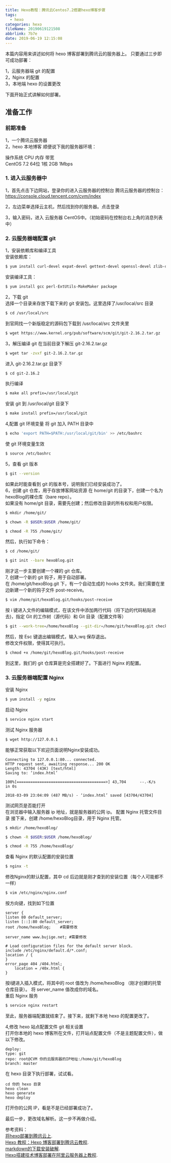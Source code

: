```yaml
---
title: Hexo教程：腾讯云Centos7.2搭建hexo博客步骤
tags:
  - hexo
categories: hexo
fileName: 20190619121508
abbrlink: 7b7e
date: 2019-06-19 12:15:08
---
```

本篇内容用来讲述如何将 hexo 博客部署到腾讯云的服务器上。
只要通过三步即可成功部署：

1，云服务器端 git 的配置  
2，Nginx 的配置  
3，本地端 hexo 的设置更改  

<!--less-->  

下面开始正式讲解如何部署。

## 准备工作

### 前期准备

1，一个腾讯云服务器  
2，hexo 本地博客
顺便说下我的服务器环境：  

操作系统	CPU	内存	带宽  
CentOS 7.2 64位	1核	2GB	1Mbps


### 1. 进入云服务器中

1，首先点击下边网站，登录你的进入云服务器的控制台 
腾讯云服务器的控制台：https://console.cloud.tencent.com/cvm/index  

2，左边菜单选择云主机，然后找到你的服务器。点击登录

3，输入密码，进入 云服务器 CentOS中。（初始密码在控制台右上角的消息列表中）

### 2. 云服务器端配置 git
1，安装依赖库和编译工具  
安装依赖库：
``` bash
$ yum install curl-devel expat-devel gettext-devel openssl-devel zlib-devel   
```  
安装编译工具：
``` bash
$ yum install gcc perl-ExtUtils-MakeMaker package
```  
2，下载 git  
选择一个目录来存放下载下来的 git 安装包。这里选择了/usr/local/src 目录  
``` bash
$ cd /usr/local/src  
```  
到官网找一个新版稳定的源码包下载到 /usr/local/src 文件夹里 
``` bash
$ wget https://www.kernel.org/pub/software/scm/git/git-2.16.2.tar.gz
```  
3，解压编译 git
在当前目录下解压 git-2.16.2.tar.gz  
``` bash
$ wget tar -zvxf git-2.16.2.tar.gz
```  
进入 git-2.16.2.tar.gz 目录下  
``` bash
$ cd git-2.16.2
```   
执行编译  
``` bash
$ make all prefix=/usr/local/git
```   
安装 git 到 /usr/local/git 目录下  
``` bash
$ make install prefix=/usr/local/git
```   
4,配置 git 环境变量
将 git 加入 PATH 目录中  
``` bash
$ echo 'export PATH=$PATH:/usr/local/git/bin' >> /etc/bashrc
```  
使 git 环境变量生效  
``` bash
$ source /etc/bashrc
```   
5，查看 git 版本  
``` bash
$ git --version
```  
如果此时能查看到 git 的版本号，说明我们已经安装成功了。  
6，创建 git 仓库，用于存放博客网站资源
在 home/git 的目录下，创建一个名为hexoBlog的裸仓库（bare repo）。   
如果没有 home/git 目录，需要先创建；然后修改目录的所有权和用户权限。  
``` bash   
$ mkdir /home/git/  
```   
``` bash   
$ chown -R $USER:$USER /home/git/ 
```  
``` bash   
$ chmod -R 755 /home/git/ 
```  
然后，执行如下命令：  
``` bash   
$ cd /home/git/
```  
``` bash   
$ git init --bare hexoBlog.git   
```     
刚才这一步主要创建一个裸的 git 仓库。  
7, 创建一个新的 git 钩子，用于自动部署。  
在 /home/git/hexoBlog.git 下，有一个自动生成的 hooks 文件夹。我们需要在里边新建一个新的钩子文件 post-receive。   
``` bash   
$ vim /home/git/hexoBlog.git/hooks/post-receive  
```   
按 i 键进入文件的编辑模式，在该文件中添加两行代码（将下边的代码粘贴进去)，指定 Git 的工作树（源代码）和 Git 目录（配置文件等）   
``` bash   
$ git --work-tree=/home/hexoBlog --git-dir=/home/git/hexoBlog.git checkout -f 
```  
然后，按 Esc 键退出编辑模式，输入:wq 保存退出。  
修改文件权限，使得其可执行。  
``` bash   
$ chmod +x /home/git/hexoBlog.git/hooks/post-receive 
```  
到这里，我们的 git 仓库算是完全搭建好了。下面进行 Nginx 的配置。  

### 3. 云服务器端配置 Nginx
安装 Nginx   
``` bash
$ yum install -y nginx
```  
启动 Nginx  
``` bash
$ service nginx start
```  
测试 Nginx 服务器  
``` bash
$ wget http://127.0.0.1 
```  
能够正常获取以下欢迎页面说明Nginx安装成功。   
					
	Connecting to 127.0.0.1:80... connected.
	HTTP request sent, awaiting response... 200 OK
	Length: 43704 (43K) [text/html]
	Saving to: ‘index.html’
	
	100%[=======================================>] 43,704      --.-K/s   in 0s
	
	2018-03-09 23:04:09 (487 MB/s) - ‘index.html’ saved [43704/43704]   
测试网页是否能打开   
在浏览器中输入服务器 ip 地址，就是服务器的公网 ip。 
配置 Nginx 托管文件目录
接下来，创建 /home/hexoBlog目录，用于 Nginx 托管。   
``` bash
$ mkdir /home/hexoBlog/
```   
``` bash
$ chown -R $USER:$USER /home/hexoBlog/  
```  
``` bash
$ chmod -R 755 /home/hexoBlog/
```   
查看 Nginx 的默认配置的安装位置 
``` bash
$ nginx -t
```  
修改Nginx的默认配置，其中 cd 后边就是刚才查到的安装位置（每个人可能都不一样）
``` bash
$ vim /etc/nginx/nginx.conf
```  
按方向键，找到如下位置  

	server {
	listen 80 default_server;
	listen [::]:80 default_server;
	root /home/hexoBlog;    #需要修改
	
	server_name www.bujige.net; #需要修改
	
	# Load configuration files for the default server block.
	include /etc/nginx/default.d/*.conf;
	location / {
	}
	error_page 404 /404.html;
	    location = /40x.html {
	}
按i键进入插入模式，将其中的 root 值改为 /home/hexoBlog （刚才创建的托管仓库目录）。
将 server_name 值改成你的域名。   
重启 Nginx 服务   
``` bash
$ service nginx restart
```  
至此，服务器端配置就结束了。接下来，就剩下本地 hexo 的配置更改了。

4,修改 hexo 站点配置文件 git 相关设置  
打开你本地的 hexo 博客所在文件，打开站点配置文件（不是主题配置文件），做以下修改。  

	deploy:
    type: git
    repo: root@CVM 你的云服务器的IP地址:/home/git/hexoBlog
    branch: master
在 hexo 目录下执行部署，试试看。  
	
	cd 你的 hexo 目录
	hexo clean
	hexo generate
	hexo deploy
打开你的公网 IP，看是不是已经部署成功了。  

最后一步，更改域名解析。这一步不再做介绍。

参考资料：  
[将hexo部署到腾讯云上](https://www.jianshu.com/p/271449df801f "hexo腾讯云").    
[Hexo 教程：Hexo 博客部署到腾讯云教程](https://www.fogsail.net/2018/02/22/20180222/ "hexo").      
[markdown的下载安装破解](https://code.skyheng.com/post/36308.html,"markdown").     
[Hexo搭建技术博客部署在阿里云服务器上教程](https://code.skyheng.com/post/36551.html,"hexo阿里云").   